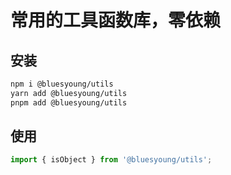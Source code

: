 # 常用的工具函数库，零依赖

## 安装

```bash
npm i @bluesyoung/utils
yarn add @bluesyoung/utils
pnpm add @bluesyoung/utils
```

## 使用

```ts
import { isObject } from '@bluesyoung/utils';
```